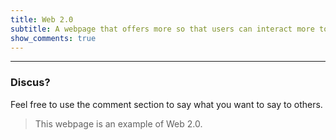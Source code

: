 ```yaml
---
title: Web 2.0
subtitle: A webpage that offers more so that users can interact more to the website and other users.
show_comments: true
---
```

---

### Discus?
Feel free to use the comment section to say what you want to say to others.

> This webpage is an example of Web 2.0.
